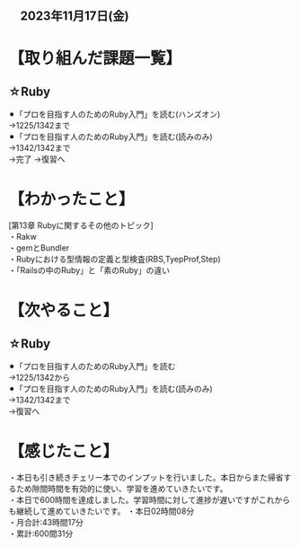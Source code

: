 ## 　2023年11月17日(金)
# 【取り組んだ課題一覧】
## ☆Ruby
⚫︎「プロを目指す人のためのRuby入門」を読む(ハンズオン)<br>
→1225/1342まで<br>
⚫︎「プロを目指す人のためのRuby入門」を読む(読みのみ)<br>
→1342/1342まで<br>
→完了
→復習へ
# 【わかったこと】
[第13章 Rubyに関するその他のトピック]<br>
・Rakw<br>
・gemとBundler<br>
・Rubyにおける型情報の定義と型検査(RBS,TyepProf,Step)<br>
・「Railsの中のRuby」と「素のRuby」の違い<br>
# 【次やること】
## ☆Ruby
⚫︎「プロを目指す人のためのRuby入門」を読む<br>
→1225/1342から<br>
⚫︎「プロを目指す人のためのRuby入門」を読む(読みのみ)<br>
→1342/1342まで<br>
→復習へ
# 【感じたこと】
・本日も引き続きチェリー本でのインプットを行いました。本日からまた帰省するため隙間時間を有効的に使い、学習を進めていきたいです。<br>
・本日で600時間を達成しました。学習時間に対して進捗が遅いですがこれからも継続して進めていきたいです。
・本日02時間08分<br>
・月合計:43時間17分<br>
・累計:600間31分<br>
